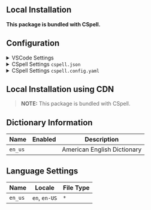 ## Local Installation

**This package is bundled with CSpell.**

## Configuration

<details>
<summary>VSCode Settings</summary>

Add the following to your VSCode settings:

**`.vscode/settings.json`**

```jsonc
{
  "cSpell.language": "en, en-US",
}
```

</details>

<details>
<summary>CSpell Settings <code>cspell.json</code></summary>

**`cspell.json`**

```jsonc
{
  "language": "en, en-US",
}
```

</details>

<details>
<summary>CSpell Settings <code>cspell.config.yaml</code></summary>

**`cspell.config.yaml`**

```yaml
language: en, en-US
```

</details>

## Local Installation using CDN

> **NOTE:** This package is bundled with CSpell.

## Dictionary Information

| Name    | Enabled | Description                 |
| ------- | ------- | --------------------------- |
| `en_us` |         | American English Dictionary |

## Language Settings

| Name    | Locale        | File Type |
| ------- | ------------- | --------- |
| `en_us` | `en`, `en-US` | `*`       |
